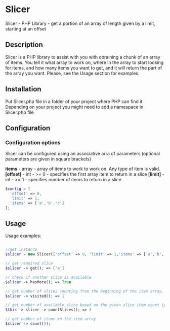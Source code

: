 # Slicer

  Slicer - PHP Library 
    - get a portion of an array of length given by a limit, starting at an offset

## Description
  Slicer is a PHP library to assist with you with obraining a chunk of an array of items. 
  You tell it what array to work on, where in the array to start looking for items, and how many items
  you want to get, and it will return the part of the array you want. Please, see the Usage section for examples.

## Installation
  Put Slicer.php file in a folder of your project where PHP can find it. Depending on your project
  you might need to add a namespace in Slicer.php file

## Configuration

### Configuration options
  Slicer can be configured using an associative arra of parameters (optional parameters are given in square brackets) 

  **items** - array - array of items to work to work on. Any type of item is valid. 
  **[offset]** - int - >= 0 - specifies the first array item to return in a slice
  **[limit]** - int - >= 1 - specifies number of items to return in a slice
  

```php
$config = [
  'offset' => 0, 
  'limit' => 1,
  'items' => ['a','b','c']
];
```

## Usage
Usage examples:

```php

//get instance
$slicer = new Slicer(['offset' => 0, 'limit' => 1,'items' => ['a','b','c']]);

// get required slice
$slicer -> get(); => ['a']

// check if another slice is available
$slicer -> hasMore(); => True

// get number of slices counting from the beginning of the item array, current slice included 
$slicer -> visited(); => 1

// get number of available slice based on the given slice item count (provided as $limit)
$this -> slicer -> countSlices(); => 3

// get number of items in the item array
$slicer -> count()); 

```

